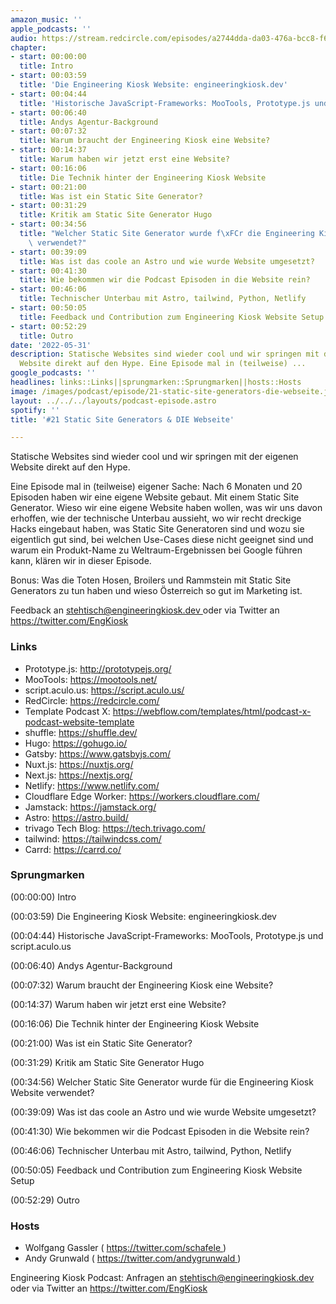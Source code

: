 ```yaml
---
amazon_music: ''
apple_podcasts: ''
audio: https://stream.redcircle.com/episodes/a2744dda-da03-476a-bcc8-f6646e8b0c95/stream.mp3
chapter:
- start: 00:00:00
  title: Intro
- start: 00:03:59
  title: 'Die Engineering Kiosk Website: engineeringkiosk.dev'
- start: 00:04:44
  title: 'Historische JavaScript-Frameworks: MooTools, Prototype.js und script.aculo.us'
- start: 00:06:40
  title: Andys Agentur-Background
- start: 00:07:32
  title: Warum braucht der Engineering Kiosk eine Website?
- start: 00:14:37
  title: Warum haben wir jetzt erst eine Website?
- start: 00:16:06
  title: Die Technik hinter der Engineering Kiosk Website
- start: 00:21:00
  title: Was ist ein Static Site Generator?
- start: 00:31:29
  title: Kritik am Static Site Generator Hugo
- start: 00:34:56
  title: "Welcher Static Site Generator wurde f\xFCr die Engineering Kiosk Website\
    \ verwendet?"
- start: 00:39:09
  title: Was ist das coole an Astro und wie wurde Website umgesetzt?
- start: 00:41:30
  title: Wie bekommen wir die Podcast Episoden in die Website rein?
- start: 00:46:06
  title: Technischer Unterbau mit Astro, tailwind, Python, Netlify
- start: 00:50:05
  title: Feedback und Contribution zum Engineering Kiosk Website Setup
- start: 00:52:29
  title: Outro
date: '2022-05-31'
description: Statische Websites sind wieder cool und wir springen mit der eigenen
  Website direkt auf den Hype. Eine Episode mal in (teilweise) ...
google_podcasts: ''
headlines: links::Links||sprungmarken::Sprungmarken||hosts::Hosts
image: /images/podcast/episode/21-static-site-generators-die-webseite.jpg
layout: ../../../layouts/podcast-episode.astro
spotify: ''
title: '#21 Static Site Generators & DIE Webseite'

---
```


<p class="mb-6 text-base md:text-lg text-coolGray-500">
   Statische Websites sind wieder cool und wir springen mit der eigenen Website direkt auf den Hype.
  </p>
  <p class="mb-6 text-base md:text-lg text-coolGray-500">
   Eine Episode mal in (teilweise) eigener Sache: Nach 6 Monaten und 20 Episoden haben wir eine eigene Website gebaut. Mit einem Static Site Generator. Wieso wir eine eigene Website haben wollen, was wir uns davon erhoffen, wie der technische Unterbau aussieht, wo wir recht dreckige Hacks eingebaut haben, was Static Site Generatoren sind und wozu sie eigentlich gut sind, bei welchen Use-Cases diese nicht geeignet sind und warum ein Produkt-Name zu Weltraum-Ergebnissen bei Google führen kann, klären wir in dieser Episode.
  </p>
  <p class="mb-6 text-base md:text-lg text-coolGray-500">
   Bonus: Was die Toten Hosen, Broilers und Rammstein mit Static Site Generators zu tun haben und wieso Österreich so gut im Marketing ist.
  </p>
  <p class="mb-6 text-base md:text-lg text-coolGray-500">
   Feedback an
   <a class="underline hover:no-underline" href="mailto:stehtisch@engineeringkiosk.dev" rel="nofollow">
    stehtisch@engineeringkiosk.dev
   </a>
   oder via Twitter an
   <a class="underline hover:no-underline" href="https://twitter.com/EngKiosk" rel="nofollow">
    https://twitter.com/EngKiosk
   </a>
  </p>
  <h3 class="mb-4 text-2xl md:text-3xl font-semibold text-coolGray-800" id="links">
   Links
  </h3>
  <ul class="list-disc px-5 mb-6 md:px-5 text-base md:text-lg text-coolGray-500">
   <li class="mb-3">
    Prototype.js:
    <a class="underline hover:no-underline" href="http://prototypejs.org/" rel="nofollow">
     http://prototypejs.org/
    </a>
   </li>
   <li class="mb-3">
    MooTools:
    <a class="underline hover:no-underline" href="https://mootools.net/" rel="nofollow">
     https://mootools.net/
    </a>
   </li>
   <li class="mb-3">
    script.aculo.us:
    <a class="underline hover:no-underline" href="https://script.aculo.us/" rel="nofollow">
     https://script.aculo.us/
    </a>
   </li>
   <li class="mb-3">
    RedCircle:
    <a class="underline hover:no-underline" href="https://redcircle.com/" rel="nofollow">
     https://redcircle.com/
    </a>
   </li>
   <li class="mb-3">
    Template Podcast X:
    <a class="underline hover:no-underline" href="https://webflow.com/templates/html/podcast-x-podcast-website-template" rel="nofollow">
     https://webflow.com/templates/html/podcast-x-podcast-website-template
    </a>
   </li>
   <li class="mb-3">
    shuffle:
    <a class="underline hover:no-underline" href="https://shuffle.dev/" rel="nofollow">
     https://shuffle.dev/
    </a>
   </li>
   <li class="mb-3">
    Hugo:
    <a class="underline hover:no-underline" href="https://gohugo.io/" rel="nofollow">
     https://gohugo.io/
    </a>
   </li>
   <li class="mb-3">
    Gatsby:
    <a class="underline hover:no-underline" href="https://www.gatsbyjs.com/" rel="nofollow">
     https://www.gatsbyjs.com/
    </a>
   </li>
   <li class="mb-3">
    Nuxt.js:
    <a class="underline hover:no-underline" href="https://nuxtjs.org/" rel="nofollow">
     https://nuxtjs.org/
    </a>
   </li>
   <li class="mb-3">
    Next.js:
    <a class="underline hover:no-underline" href="https://nextjs.org/" rel="nofollow">
     https://nextjs.org/
    </a>
   </li>
   <li class="mb-3">
    Netlify:
    <a class="underline hover:no-underline" href="https://www.netlify.com/" rel="nofollow">
     https://www.netlify.com/
    </a>
   </li>
   <li class="mb-3">
    Cloudflare Edge Worker:
    <a class="underline hover:no-underline" href="https://workers.cloudflare.com/" rel="nofollow">
     https://workers.cloudflare.com/
    </a>
   </li>
   <li class="mb-3">
    Jamstack:
    <a class="underline hover:no-underline" href="https://jamstack.org/" rel="nofollow">
     https://jamstack.org/
    </a>
   </li>
   <li class="mb-3">
    Astro:
    <a class="underline hover:no-underline" href="https://astro.build/" rel="nofollow">
     https://astro.build/
    </a>
   </li>
   <li class="mb-3">
    trivago Tech Blog:
    <a class="underline hover:no-underline" href="https://tech.trivago.com/" rel="nofollow">
     https://tech.trivago.com/
    </a>
   </li>
   <li class="mb-3">
    tailwind:
    <a class="underline hover:no-underline" href="https://tailwindcss.com/" rel="nofollow">
     https://tailwindcss.com/
    </a>
   </li>
   <li class="mb-3">
    Carrd:
    <a class="underline hover:no-underline" href="https://carrd.co/" rel="nofollow">
     https://carrd.co/
    </a>
   </li>
  </ul>
  <h3 class="mb-4 text-2xl md:text-3xl font-semibold text-coolGray-800" id="sprungmarken">
   Sprungmarken
  </h3>
  <p class="mb-6 text-base md:text-lg text-coolGray-500">
   (00:00:00) Intro
  </p>
  <p class="mb-6 text-base md:text-lg text-coolGray-500">
   (00:03:59) Die Engineering Kiosk Website: engineeringkiosk.dev
  </p>
  <p class="mb-6 text-base md:text-lg text-coolGray-500">
   (00:04:44) Historische JavaScript-Frameworks: MooTools, Prototype.js und script.aculo.us
  </p>
  <p class="mb-6 text-base md:text-lg text-coolGray-500">
   (00:06:40) Andys Agentur-Background
  </p>
  <p class="mb-6 text-base md:text-lg text-coolGray-500">
   (00:07:32) Warum braucht der Engineering Kiosk eine Website?
  </p>
  <p class="mb-6 text-base md:text-lg text-coolGray-500">
   (00:14:37) Warum haben wir jetzt erst eine Website?
  </p>
  <p class="mb-6 text-base md:text-lg text-coolGray-500">
   (00:16:06) Die Technik hinter der Engineering Kiosk Website
  </p>
  <p class="mb-6 text-base md:text-lg text-coolGray-500">
   (00:21:00) Was ist ein Static Site Generator?
  </p>
  <p class="mb-6 text-base md:text-lg text-coolGray-500">
   (00:31:29) Kritik am Static Site Generator Hugo
  </p>
  <p class="mb-6 text-base md:text-lg text-coolGray-500">
   (00:34:56) Welcher Static Site Generator wurde für die Engineering Kiosk Website verwendet?
  </p>
  <p class="mb-6 text-base md:text-lg text-coolGray-500">
   (00:39:09) Was ist das coole an Astro und wie wurde Website umgesetzt?
  </p>
  <p class="mb-6 text-base md:text-lg text-coolGray-500">
   (00:41:30) Wie bekommen wir die Podcast Episoden in die Website rein?
  </p>
  <p class="mb-6 text-base md:text-lg text-coolGray-500">
   (00:46:06) Technischer Unterbau mit Astro, tailwind, Python, Netlify
  </p>
  <p class="mb-6 text-base md:text-lg text-coolGray-500">
   (00:50:05) Feedback und Contribution zum Engineering Kiosk Website Setup
  </p>
  <p class="mb-6 text-base md:text-lg text-coolGray-500">
   (00:52:29) Outro
  </p>
  <h3 class="mb-4 text-2xl md:text-3xl font-semibold text-coolGray-800" id="hosts">
   Hosts
  </h3>
  <ul class="list-disc px-5 mb-6 md:px-5 text-base md:text-lg text-coolGray-500">
   <li class="mb-3">
    Wolfgang Gassler (
    <a class="underline hover:no-underline" href="https://twitter.com/schafele" rel="nofollow">
     https://twitter.com/schafele
    </a>
    )
   </li>
   <li class="mb-3">
    Andy Grunwald (
    <a class="underline hover:no-underline" href="https://twitter.com/andygrunwald" rel="nofollow">
     https://twitter.com/andygrunwald
    </a>
    )
   </li>
  </ul>
  <p class="mb-6 text-base md:text-lg text-coolGray-500">
   Engineering Kiosk Podcast: Anfragen an
   <a class="underline hover:no-underline" href="http://stehtisch@engineeringkiosk.dev" rel="nofollow">
    stehtisch@engineeringkiosk.dev
   </a>
   oder via Twitter an
   <a class="underline hover:no-underline" href="https://twitter.com/EngKiosk" rel="nofollow">
    https://twitter.com/EngKiosk
   </a>
  </p>